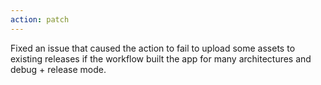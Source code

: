 ```yaml
---
action: patch
---
```


Fixed an issue that caused the action to fail to upload some assets to existing releases if the workflow built the app for many architectures and debug + release mode.
